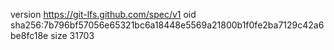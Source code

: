 version https://git-lfs.github.com/spec/v1
oid sha256:7b796bf57056e65321bc6a18448e5569a21800b1f0fe2ba7129c42a6be8fc18e
size 31703
